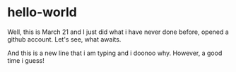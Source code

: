 # hello-world
Well, this is March 21 and I just did what i have never done before, opened a github account. Let's see, what awaits.

And this is a new line that i am typing and i doonoo why. However, a good time i guess!
